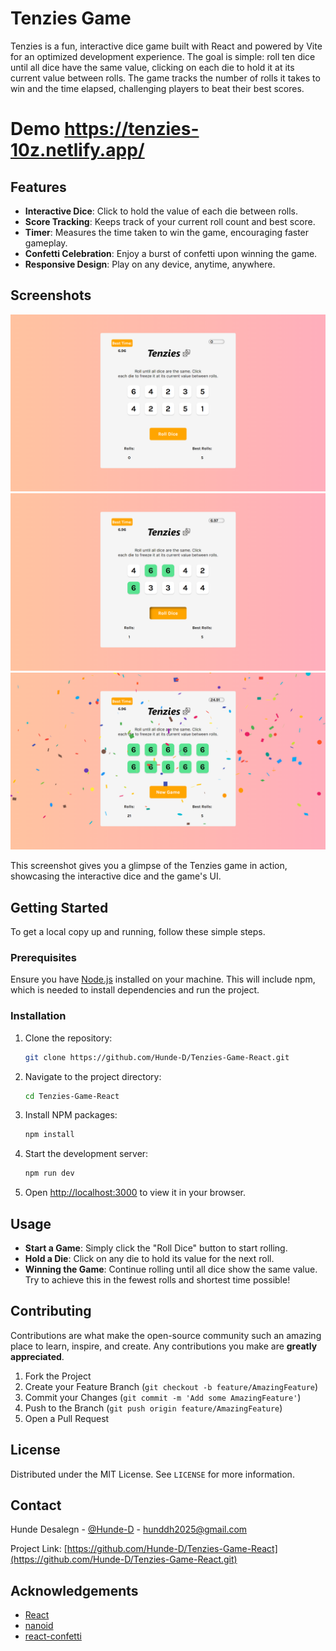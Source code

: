 # Tenzies Game

Tenzies is a fun, interactive dice game built with React and powered by Vite for an optimized development experience. The goal is simple: roll ten dice until all dice have the same value, clicking on each die to hold it at its current value between rolls. The game tracks the number of rolls it takes to win and the time elapsed, challenging players to beat their best scores.

# Demo https://tenzies-10z.netlify.app/

## Features

- **Interactive Dice**: Click to hold the value of each die between rolls.
- **Score Tracking**: Keeps track of your current roll count and best score.
- **Timer**: Measures the time taken to win the game, encouraging faster gameplay.
- **Confetti Celebration**: Enjoy a burst of confetti upon winning the game.
- **Responsive Design**: Play on any device, anytime, anywhere.

## Screenshots

![Tenzies New Game Screenshot](/src/assets/newGame.png)
![Tenzies Active Game Screenshot](/src/assets/activeGame.png)
![Tenzies Active Game Screenshot](/src/assets/winGame.png)

This screenshot gives you a glimpse of the Tenzies game in action, showcasing the interactive dice and the game's UI.

## Getting Started

To get a local copy up and running, follow these simple steps.

### Prerequisites

Ensure you have [Node.js](https://nodejs.org/en/) installed on your machine. This will include npm, which is needed to install dependencies and run the project.

### Installation

1. Clone the repository:
   ```bash
   git clone https://github.com/Hunde-D/Tenzies-Game-React.git
   ```
2. Navigate to the project directory:
   ```bash
   cd Tenzies-Game-React
   ```
3. Install NPM packages:
   ```bash
   npm install
   ```
4. Start the development server:
   ```bash
   npm run dev
   ```
5. Open [http://localhost:3000](http://localhost:3000) to view it in your browser.

## Usage

- **Start a Game**: Simply click the "Roll Dice" button to start rolling.
- **Hold a Die**: Click on any die to hold its value for the next roll.
- **Winning the Game**: Continue rolling until all dice show the same value. Try to achieve this in the fewest rolls and shortest time possible!

## Contributing

Contributions are what make the open-source community such an amazing place to learn, inspire, and create. Any contributions you make are **greatly appreciated**.

1. Fork the Project
2. Create your Feature Branch (`git checkout -b feature/AmazingFeature`)
3. Commit your Changes (`git commit -m 'Add some AmazingFeature'`)
4. Push to the Branch (`git push origin feature/AmazingFeature`)
5. Open a Pull Request

## License

Distributed under the MIT License. See `LICENSE` for more information.

## Contact

Hunde Desalegn - [@Hunde-D](https://github.com/Hunde-D) - hunddh2025@gmail.com

Project Link: [https://github.com/Hunde-D/Tenzies-Game-React](https://github.com/Hunde-D/Tenzies-Game-React.git)

## Acknowledgements

- [React](https://reactjs.org/)
- [nanoid](https://github.com/ai/nanoid)
- [react-confetti](https://www.npmjs.com/package/react-confetti)
